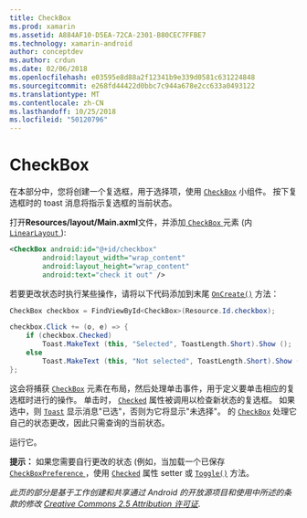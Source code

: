 ```yaml
---
title: CheckBox
ms.prod: xamarin
ms.assetid: A884AF10-D5EA-72CA-2301-B80CEC7FFBE7
ms.technology: xamarin-android
author: conceptdev
ms.author: crdun
ms.date: 02/06/2018
ms.openlocfilehash: e03595e8d88a2f12341b9e339d0581c631224848
ms.sourcegitcommit: e268fd44422d0bbc7c944a678e2cc633a0493122
ms.translationtype: MT
ms.contentlocale: zh-CN
ms.lasthandoff: 10/25/2018
ms.locfileid: "50120796"
---
```

# <a name="checkbox"></a>CheckBox

在本部分中，您将创建一个复选框，用于选择项，使用 [`CheckBox`](https://developer.xamarin.com/api/type/Android.Widget.CheckBox)
小组件。 按下复选框时的 toast 消息将指示复选框的当前状态。

打开**Resources/layout/Main.axml**文件，并添加[ `CheckBox` ](https://developer.xamarin.com/api/type/Android.Widget.CheckBox/)元素 (内[ `LinearLayout` ](https://developer.xamarin.com/api/type/Android.Widget.LinearLayout)):

```xml
<CheckBox android:id="@+id/checkbox"
        android:layout_width="wrap_content"
        android:layout_height="wrap_content"
        android:text="check it out" />
```

若要更改状态时执行某些操作，请将以下代码添加到末尾 [`OnCreate()`](https://developer.xamarin.com/api/member/Android.App.Activity.OnCreate/p/Android.OS.Bundle/Android.OS.PersistableBundle)
方法：

```csharp
CheckBox checkbox = FindViewById<CheckBox>(Resource.Id.checkbox);

checkbox.Click += (o, e) => {
    if (checkbox.Checked)
        Toast.MakeText (this, "Selected", ToastLength.Short).Show ();
    else
        Toast.MakeText (this, "Not selected", ToastLength.Short).Show ();
};
```

这会将捕获 [`CheckBox`](https://developer.xamarin.com/api/type/Android.Widget.CheckBox/)
元素在布局，然后处理单击事件，用于定义要单击相应的复选框时进行的操作。 单击时， [`Checked`](https://developer.xamarin.com/api/property/Android.Widget.CompoundButton.Checked/)
属性被调用以检查新状态的复选框。 如果选中，则 [`Toast`](https://developer.xamarin.com/api/type/Android.Widget.Toast/)
显示消息"已选"，否则为它将显示"未选择"。 的 [`CheckBox`](https://developer.xamarin.com/api/type/Android.Widget.CheckBox/)
处理它自己的状态更改，因此只需查询的当前状态。

运行它。

**提示：** 如果您需要自行更改的状态 (例如，当加载一个已保存[ `CheckBoxPreference` ](https://developer.xamarin.com/api/type/Android.Preferences.CheckBoxPreference)，使用 [`Checked`](https://developer.xamarin.com/api/property/Android.Widget.CompoundButton.Checked)
属性 setter 或 [`Toggle()`](https://developer.xamarin.com/api/member/Android.Widget.CompoundButton.Toggle)
方法。

*此页的部分是基于工作创建和共享通过 Android 的开放源项目和使用中所述的条款的修改*
[*Creative Commons 2.5 Attribution 许可证*](http://creativecommons.org/licenses/by/2.5/).
